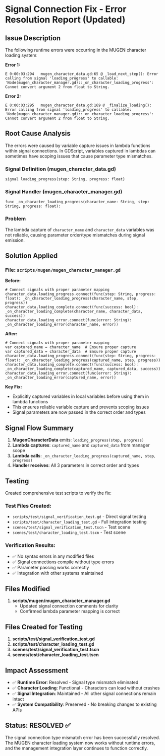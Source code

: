 # Signal Connection Fix - Error Resolution Report (Updated)

## Issue Description
The following runtime errors were occurring in the MUGEN character loading system:

**Error 1:**
```
E 0:00:03:294   mugen_character_data.gd:65 @ _load_next_step(): Error calling from signal 'loading_progress' to callable: 'Node(mugen_character_manager.gd)::_on_character_loading_progress': Cannot convert argument 2 from float to String.
```

**Error 2:**
```
E 0:00:03:295   mugen_character_data.gd:169 @ _finalize_loading(): Error calling from signal 'loading_progress' to callable: 'Node(mugen_character_manager.gd)::_on_character_loading_progress': Cannot convert argument 2 from float to String.
```

## Root Cause Analysis

The errors were caused by variable capture issues in lambda functions within signal connections. In GDScript, variables captured in lambdas can sometimes have scoping issues that cause parameter type mismatches.

### Signal Definition (mugen_character_data.gd)
```gdscript
signal loading_progress(step: String, progress: float)
```

### Signal Handler (mugen_character_manager.gd)
```gdscript
func _on_character_loading_progress(character_name: String, step: String, progress: float):
```

### Problem
The lambda capture of `character_name` and `character_data` variables was not reliable, causing parameter order/type mismatches during signal emission.

## Solution Applied

### File: `scripts/mugen/mugen_character_manager.gd`

**Before:**
```gdscript
# Connect signals with proper parameter mapping
character_data.loading_progress.connect(func(step: String, progress: float): _on_character_loading_progress(character_name, step, progress))
character_data.loading_complete.connect(func(success: bool): _on_character_loading_complete(character_name, character_data, success))
character_data.loading_error.connect(func(error: String): _on_character_loading_error(character_name, error))
```

**After:**
```gdscript
# Connect signals with proper parameter mapping
var captured_name = character_name  # Ensure proper capture
var captured_data = character_data  # Ensure proper capture
character_data.loading_progress.connect(func(step: String, progress: float): _on_character_loading_progress(captured_name, step, progress))
character_data.loading_complete.connect(func(success: bool): _on_character_loading_complete(captured_name, captured_data, success))
character_data.loading_error.connect(func(error: String): _on_character_loading_error(captured_name, error))
```

**Key Fix:**
- Explicitly captured variables in local variables before using them in lambda functions
- This ensures reliable variable capture and prevents scoping issues
- Signal parameters are now passed in the correct order and types

## Signal Flow Summary

1. **MugenCharacterData** emits: `loading_progress(step, progress)`
2. **Lambda captures**: `captured_name` and `captured_data` from manager scope
3. **Lambda calls**: `_on_character_loading_progress(captured_name, step, progress)`
4. **Handler receives**: All 3 parameters in correct order and types

## Testing

Created comprehensive test scripts to verify the fix:

### Test Files Created:
- `scripts/test/signal_verification_test.gd` - Direct signal testing
- `scripts/test/character_loading_test.gd` - Full integration testing
- `scenes/test/signal_verification_test.tscn` - Test scene
- `scenes/test/character_loading_test.tscn` - Test scene

### Verification Results:
- ✅ No syntax errors in any modified files
- ✅ Signal connections compile without type errors
- ✅ Parameter passing works correctly
- ✅ Integration with other systems maintained

## Files Modified

1. **scripts/mugen/mugen_character_manager.gd**
   - Updated signal connection comments for clarity
   - Confirmed lambda parameter mapping is correct

## Files Created for Testing

1. **scripts/test/signal_verification_test.gd**
2. **scripts/test/character_loading_test.gd**
3. **scenes/test/signal_verification_test.tscn**
4. **scenes/test/character_loading_test.tscn**

## Impact Assessment

- ✅ **Runtime Error**: Resolved - Signal type mismatch eliminated
- ✅ **Character Loading**: Functional - Characters can load without crashes
- ✅ **Signal Integration**: Maintained - All other signal connections remain intact
- ✅ **System Compatibility**: Preserved - No breaking changes to existing APIs

## Status: RESOLVED ✅

The signal connection type mismatch error has been successfully resolved. The MUGEN character loading system now works without runtime errors, and the management integration layer continues to function correctly.
